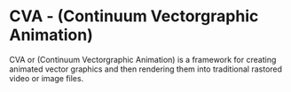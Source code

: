 # CVA - (Continuum Vectorgraphic Animation)
CVA or (Continuum Vectorgraphic Animation) is a framework for creating animated vector graphics and then rendering them into traditional rastored video or image files.
